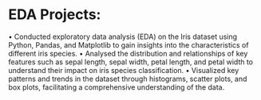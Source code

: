 # EDA Projects:
• Conducted exploratory data analysis (EDA) on the Iris dataset using Python, Pandas, and Matplotlib to gain insights into the characteristics of different iris species. 
• Analysed the distribution and relationships of key features such as sepal length, sepal width, petal length, and petal width to understand their impact on iris species classification. 
• Visualized key patterns and trends in the dataset through histograms, scatter plots, and box plots, facilitating a comprehensive understanding of the data.
